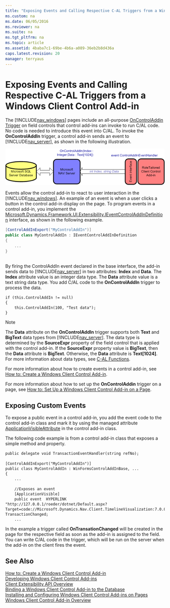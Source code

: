 ```yaml
---
title: "Exposing Events and Calling Respective C-AL Triggers from a Windows Client Control Add-in"
ms.custom: na
ms.date: 06/05/2016
ms.reviewer: na
ms.suite: na
ms.tgt_pltfrm: na
ms.topic: article
ms.assetid: 4baba7c1-69be-4b6a-a089-36eb2b8d436a
caps.latest.revision: 20
manager: terryaus
---
```

# Exposing Events and Calling Respective C-AL Triggers from a Windows Client Control Add-in
The [!INCLUDE[nav_windows](includes/nav_windows_md.md)] pages include an all\-purpose [OnControlAddin Trigger](OnControlAddin-Trigger.md) on field controls that control add\-ins can invoke to run C\/AL code. No code is needed to introduce this event into C\/AL. To invoke the **OnControlAddIn** trigger, a control add\-in sends an event to [!INCLUDE[nav_server](includes/nav_server_md.md)], as shown in the following illustration.  
  
 ![RoleTailored client control add&#45;in events](media/NAVRTCControlAddinEvents.png "NAVRTCControlAddinEvents")  
  
 Events allow the control add\-in to react to user interaction in the [!INCLUDE[nav_windows](includes/nav_windows_md.md)]. An example of an event is when a user clicks a button in the control add\-in display on the page. To program events in a control add\-in, you implement the [Microsoft.Dynamics.Framework.UI.Extensibility.IEventControlAddInDefinition](assetId:///T:Microsoft.Dynamics.Framework.UI.Extensibility.IEventControlAddInDefinition) interface, as shown in the following example.  
  
```c#  
[ControlAddInExport("MyControlAddIn")]  
public class MyControlAddIn : IEventControlAddInDefinition  
{  
    ...  
}  
  
```  
  
 By firing the ControlAddIn event declared in the base interface, the add\-in sends data to [!INCLUDE[nav_server](includes/nav_server_md.md)] in two attributes: **Index** and **Data**. The **Index** attribute value is an integer data type. The **Data** attribute value is a text string data type. You add C\/AL code to the **OnControlAddIn** trigger to process the data.  
  
```  
if (this.ControlAddIn != null)  
{  
    this.ControlAddIn(100, "Test data");  
}  
```  
  
> [!NOTE]  
>  The **Data** attribute on the **OnControlAddIn** trigger supports both **Text** and **BigText** data types from [!INCLUDE[nav_server](includes/nav_server_md.md)]. The data type is determined by the **SourceExpr** property of the field control that is applied with the control add\-in. If the **SourceExpr** property value is **BigText**, then the **Data** attribute is **BigText**. Otherwise, the **Data** attribute is **Text\[1024\]**. For more information about data types, see [C\-AL Functions](C-AL-Functions.md).  
  
 For more information about how to create events in a control add\-in, see [How to: Create a Windows Client Control Add\-in](../Topic/How%20to:%20Create%20a%20Windows%20Client%20Control%20Add-in.md).  
  
 For more information about how to set up the **OnControlAddin** trigger on a page, see [How to: Set Up a Windows Client Control Add\-in on a Page](../Topic/How%20to:%20Set%20Up%20a%20Windows%20Client%20Control%20Add-in%20on%20a%20Page.md).  
  
## Exposing Custom Events  
 To expose a public event in a control add\-in, you add the event code to the control add\-in class and mark it by using the managed attribute [ApplicationVisibleAttribute](assetId:///T:Microsoft.Dynamics.Framework.UI.Extensibility.ApplicationVisibleAttribute) in the control add\-in class.  
  
 The following code example is from a control add\-in class that exposes a simple method and property.  
  
```  
public delegate void TransactionEventHandler(string refNo);  
  
[ControlAddInExport("MyControlAddIn")]  
public class MyControlAddIn : WinFormsControlAddInBase, ...  
{  
    ...  
  
    //Exposes an event  
    [ApplicationVisible]  
    public event  HYPERLINK "http://127.0.0.1/roeder/dotnet/Default.aspx?Target=code://Microsoft.Dynamics.Nav.Client.TimelineVisualization:7.0.0.0:31bf3856ad364e35/Microsoft.Dynamics.Nav.Client.TimelineVisualization.TransactionEventHandler"TransactionEventHandler TransactionChanged;  
    ...  
```  
  
 In the example a trigger called **OnTransationChanged** will be created in the page for the respective field as soon as the add\-in is assigned to the field. You can write C\/AL code in the trigger, which will be run on the server when the add\-in on the client fires the event.  
  
## See Also  
 [How to: Create a Windows Client Control Add\-in](../Topic/How%20to:%20Create%20a%20Windows%20Client%20Control%20Add-in.md)   
 [Developing Windows Client Control Add\-ins](Developing-Windows-Client-Control-Add-ins.md)   
 [Client Extensibility API Overview](Client-Extensibility-API-Overview.md)   
 [Binding a Windows Client Control Add\-in to the Database](Binding-a-Windows-Client-Control-Add-in-to-the-Database.md)   
 [Installing and Configuring Windows Client Control Add\-ins on Pages](Installing-and-Configuring-Windows-Client-Control-Add-ins-on-Pages.md)   
 [Windows Client Control Add\-in Overview](Windows-Client-Control-Add-in-Overview.md)